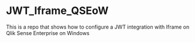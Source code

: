 # JWT_Iframe_QSEoW
This is a repo that shows how to configure a JWT integration with Iframe on Qlik Sense Enterprise on Windows

